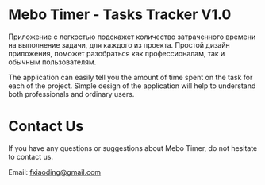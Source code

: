 # Mebo Timer - Tasks Tracker   V1.0

Приложение с легкостью подскажет количество затраченного времени на выполнение задачи, для каждого из проекта. Простой дизайн приложения, поможет разобраться как профессионалам, так и обычным пользователям.

The application can easily tell you the amount of time spent on the task for each of the project. Simple design of the application will help to understand both professionals and ordinary users.

# Contact Us

If you have any questions or suggestions about Mebo Timer, do not hesitate to contact us.

Email: fxiaoding@gmail.com
